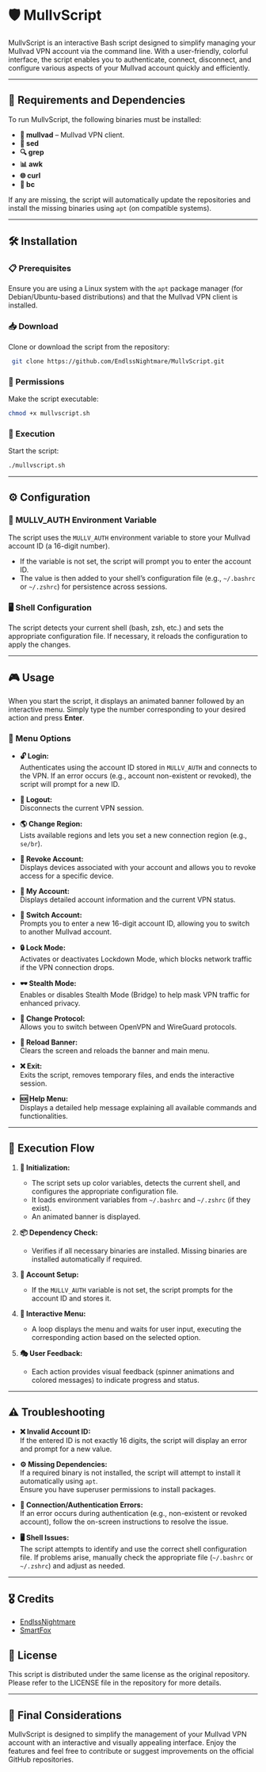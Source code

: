 # 🛡️ MullvScript

MullvScript is an interactive Bash script designed to simplify managing your Mullvad VPN account via the command line. With a user-friendly, colorful interface, the script enables you to authenticate, connect, disconnect, and configure various aspects of your Mullvad account quickly and efficiently.

---

## 📌 Requirements and Dependencies

To run MullvScript, the following binaries must be installed:

- **🔗 mullvad** – Mullvad VPN client.
- **📝 sed**
- **🔍 grep**
- **📊 awk**
- **🌐 curl**
- **🧮 bc**

If any are missing, the script will automatically update the repositories and install the missing binaries using `apt` (on compatible systems).

---

## 🛠️ Installation

### 📋 Prerequisites
Ensure you are using a Linux system with the `apt` package manager (for Debian/Ubuntu-based distributions) and that the Mullvad VPN client is installed.

### 📥 Download
Clone or download the script from the repository:

```bash
 git clone https://github.com/EndlssNightmare/MullvScript.git
```

### 📝 Permissions
Make the script executable:

```bash
chmod +x mullvscript.sh
```

### 🚀 Execution
Start the script:

```bash
./mullvscript.sh
```

---

## ⚙️ Configuration

### 🔐 MULLV_AUTH Environment Variable

The script uses the `MULLV_AUTH` environment variable to store your Mullvad account ID (a 16-digit number).

- If the variable is not set, the script will prompt you to enter the account ID.
- The value is then added to your shell’s configuration file (e.g., `~/.bashrc` or `~/.zshrc`) for persistence across sessions.

### 🖥️ Shell Configuration

The script detects your current shell (bash, zsh, etc.) and sets the appropriate configuration file. If necessary, it reloads the configuration to apply the changes.

---

## 🎮 Usage

When you start the script, it displays an animated banner followed by an interactive menu. Simply type the number corresponding to your desired action and press **Enter**.

### 📜 Menu Options

- **🔓 Login:**  
  Authenticates using the account ID stored in `MULLV_AUTH` and connects to the VPN. If an error occurs (e.g., account non-existent or revoked), the script will prompt for a new ID.

- **🚪 Logout:**  
  Disconnects the current VPN session.

- **🌎 Change Region:**  
  Lists available regions and lets you set a new connection region (e.g., `se/br`).

- **📵 Revoke Account:**  
  Displays devices associated with your account and allows you to revoke access for a specific device.

- **📄 My Account:**  
  Displays detailed account information and the current VPN status.

- **🔄 Switch Account:**  
  Prompts you to enter a new 16-digit account ID, allowing you to switch to another Mullvad account.

- **🔒 Lock Mode:**  
  Activates or deactivates Lockdown Mode, which blocks network traffic if the VPN connection drops.

- **🕶️ Stealth Mode:**  
  Enables or disables Stealth Mode (Bridge) to help mask VPN traffic for enhanced privacy.

- **🔀 Change Protocol:**  
  Allows you to switch between OpenVPN and WireGuard protocols.

- **🔄 Reload Banner:**  
  Clears the screen and reloads the banner and main menu.

- **❌ Exit:**  
  Exits the script, removes temporary files, and ends the interactive session.

- **🆘 Help Menu:**  
  Displays a detailed help message explaining all available commands and functionalities.

---

## 🔄 Execution Flow

1. **🚀 Initialization:**  
   - The script sets up color variables, detects the current shell, and configures the appropriate configuration file.  
   - It loads environment variables from `~/.bashrc` and `~/.zshrc` (if they exist).  
   - An animated banner is displayed.

2. **📦 Dependency Check:**  
   - Verifies if all necessary binaries are installed. Missing binaries are installed automatically if required.

3. **🔑 Account Setup:**  
   - If the `MULLV_AUTH` variable is not set, the script prompts for the account ID and stores it.

4. **📜 Interactive Menu:**  
   - A loop displays the menu and waits for user input, executing the corresponding action based on the selected option.

5. **🎭 User Feedback:**  
   - Each action provides visual feedback (spinner animations and colored messages) to indicate progress and status.

---

## ⚠️ Troubleshooting

- **❌ Invalid Account ID:**  
  If the entered ID is not exactly 16 digits, the script will display an error and prompt for a new value.

- **⚙️ Missing Dependencies:**  
  If a required binary is not installed, the script will attempt to install it automatically using `apt`.  
  Ensure you have superuser permissions to install packages.

- **🔑 Connection/Authentication Errors:**  
  If an error occurs during authentication (e.g., non-existent or revoked account), follow the on-screen instructions to resolve the issue.

- **🖥️ Shell Issues:**  
  The script attempts to identify and use the correct shell configuration file. If problems arise, manually check the appropriate file (`~/.bashrc` or `~/.zshrc`) and adjust as needed.

---

## 🎖️ Credits

- [EndlssNightmare](https://github.com/EndlssNightmare)
- [SmartFox](https://github.com/Smarttfoxx)

## 📜 License

This script is distributed under the same license as the original repository. Please refer to the LICENSE file in the repository for more details.

---

## 🎯 Final Considerations

MullvScript is designed to simplify the management of your Mullvad VPN account with an interactive and visually appealing interface. Enjoy the features and feel free to contribute or suggest improvements on the official GitHub repositories.


